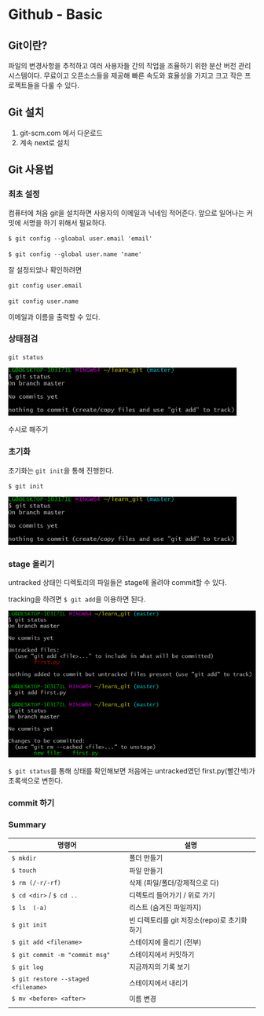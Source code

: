# Github - Basic

## Git이란?

파일의 변경사항을 추적하고 여러 사용자들 간의 작업을 조율하기 위한 분산 버전 관리 시스템이다. 무료이고 오픈소스들을 제공해 빠른 속도와 효율성을 가지고 크고 작은 프로젝트들을 다룰 수 있다. 

## Git 설치

1. git-scm.com 에서 다운로드
2. 계속 next로 설치

## Git 사용법

### 최초 설정

컴퓨터에 처음 git을 설치하면 사용자의 이메일과 닉네임 적어준다. 앞으로 일어나는 커밋에 서명을 하기 위해서 필요하다.

```
$ git config --gloabal user.email 'email'

$ git config --global user.name 'name'
```

잘 설정되었나 확인하려면

```
git config user.email

git config user.name
```

이메일과 이름을 출력할 수 있다. 

### 상태점검

`git status`

<img src="basic.assets/image-20201222165058452.png" alt="image-20201222165058452" style="zoom:80%;" />

수시로 해주기

### 초기화

초기화는 `git init`을 통해 진행한다.

```
$ git init
```

<img src="basic.assets/image-20201222165058452.png" alt="image-20201222165058452" style="zoom:80%;" />



### stage 올리기

untracked 상태인 디렉토리의 파일들은 stage에 올려야 commit할 수 있다.

tracking을 하려면 `$ git add`을 이용하면 된다.

<img src="basic.assets/image-20201222173749932.png" alt="image-20201222173749932" style="zoom:80%;" />

`$ git status`를 통해 상태를 확인해보면 처음에는 untracked였던 first.py(빨간색)가 초록색으로 변한다.



### commit 하기



### Summary

| 명령어                              | 설명                                        |
| ----------------------------------- | ------------------------------------------- |
| `$ mkdir`                           | 폴더 만들기                                 |
| `$ touch`                           | 파일 만들기                                 |
| `$ rm (/-r/-rf)`                    | 삭제 (파일/폴더/강제적으로 다)              |
| `$ cd <dir>` / `$ cd ..`            | 디렉토리 들어가기 / 위로 가기               |
| `$ ls  (-a)`                        | 리스트 (숨겨진 파일까지)                    |
| `$ git init`                        | 빈 디렉토리를 git 저장소(repo)로 초기화하기 |
| `$ git add <filename> `             | 스테이지에 올리기 (전부)                    |
| `$ git commit -m "commit msg"`      | 스테이지에서 커밋하기                       |
| `$ git log`                         | 지금까지의 기록 보기                        |
| `$ git restore --staged <filename>` | 스테이지에서 내리기                         |
| `$ mv <before> <after>`             | 이름 변경                                   |
|                                     |                                             |

